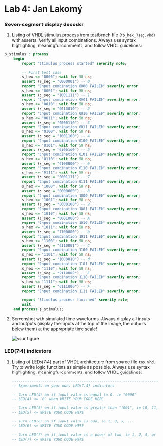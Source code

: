 # Lab 4: Jan Lakomý

### Seven-segment display decoder

1. Listing of VHDL stimulus process from testbench file (`tb_hex_7seg.vhd`) with asserts. Verify all input combinations. Always use syntax highlighting, meaningful comments, and follow VHDL guidelines:

```vhdl
p_stimulus : process
    begin
        report "Stimulus process started" severity note;

        -- First test case
        s_hex <= "0000"; wait for 50 ns;
        assert (s_seg = "0000001") -- 0
        report "Input combination 0000 FAILED" severity error
        s_hex <= "0001"; wait for 50 ns;
        assert (s_seg = "1001111") -- 1
        report "Input combination 0001 FAILED" severity error;
        s_hex <= "0010"; wait for 50 ns;
        assert (s_seg = "0010010") -- 2
        report "Input combination 0010 FAILED" severity error;
        s_hex <= "0011"; wait for 50 ns;
        assert (s_seg = "0000110") -- 3
        report "Input combination 0011 FAILED" severity error; 
        s_hex <= "0100"; wait for 50 ns;
        assert (s_seg = "1001100") -- 4
        report "Input combination 0100 FAILED" severity error;
        s_hex <= "0101"; wait for 50 ns;
        assert (s_seg = "0100100") -- 5
        report "Input combination 0101 FAILED" severity error;
        s_hex <= "0110"; wait for 50 ns;
        assert (s_seg = "0100000") -- 6
        report "Input combination 0110 FAILED" severity error;
        s_hex <= "0111"; wait for 50 ns;
        assert (s_seg = "0001111") -- 7
        report "Input combination 0111 FAILED" severity error; 
        s_hex <= "1000"; wait for 50 ns;
        assert (s_seg = "0000000") -- 8
        report "Input combination 1000 FAILED" severity error; 
        s_hex <= "1001"; wait for 50 ns;
        assert (s_seg = "0000100") -- 9
        report "Input combination 1001 FAILED" severity error;
        s_hex <= "1010"; wait for 50 ns;
        assert (s_seg = "0001000") -- A
        report "Input combination 1010 FAILED" severity error; 
        s_hex <= "1011"; wait for 50 ns;
        assert (s_seg = "1100000") -- b
        report "Input combination 1011 FAILED" severity error; 
        s_hex <= "1100"; wait for 50 ns;
        assert (s_seg = "0110001") -- C
        report "Input combination 1100 FAILED" severity error; 
        s_hex <= "1101"; wait for 50 ns;
        assert (s_seg = "1000010") -- d
        report "Input combination 1101 FAILED" severity error; 
        s_hex <= "1110"; wait for 50 ns;
        assert (s_seg = "0110000") -- E
        report "Input combination 1110 FAILED" severity error;
        s_hex <= "1111"; wait for 50 ns;
        assert (s_seg = "0111000") -- F
        report "Input combination 1111 FAILED" severity error;

        report "Stimulus process finished" severity note;
        wait;
    end process p_stimulus;
```

2. Screenshot with simulated time waveforms. Always display all inputs and outputs (display the inputs at the top of the image, the outputs below them) at the appropriate time scale!

   ![your figure]()

### LED(7:4) indicators

1. Listing of LEDs(7:4) part of VHDL architecture from source file `top.vhd`. Try to write logic functions as simple as possible. Always use syntax highlighting, meaningful comments, and follow VHDL guidelines:

   ```vhdl
   --------------------------------------------------------------------
   -- Experiments on your own: LED(7:4) indicators

   -- Turn LED(4) on if input value is equal to 0, ie "0000"
   -- LED(4) <= `0` when WRITE YOUR CODE HERE

   -- Turn LED(5) on if input value is greater than "1001", ie 10, 11, 12, ...
   -- LED(5) <= WRITE YOUR CODE HERE

   -- Turn LED(6) on if input value is odd, ie 1, 3, 5, ...
   -- LED(6) <= WRITE YOUR CODE HERE

   -- Turn LED(7) on if input value is a power of two, ie 1, 2, 4, or 8
   -- LED(7) <= WRITE YOUR CODE HERE
   ```
